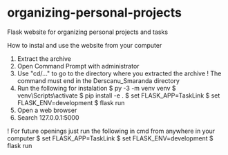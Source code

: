 # organizing-personal-projects
Flask website for organizing personal projects and tasks

How to instal and use the website from your computer

1. Extract the archive
2. Open Command Prompt with administrator
3. Use "cd/..." to go to the directory where you extracted the archive
! The command must end in the Derscanu_Smaranda directory
4. Run the following for instalation
	$ py -3 -m venv venv
	$ venv\Scripts\activate
	$ pip install -e .
	$ set FLASK_APP=TaskLink
	$ set FLASK_ENV=development
	$ flask run
5. Open a web browser
6. Search 127.0.0.1:5000

! For future openings just run the following in cmd from anywhere in your computer
	$ set FLASK_APP=TaskLink
	$ set FLASK_ENV=development
	$ flask run
